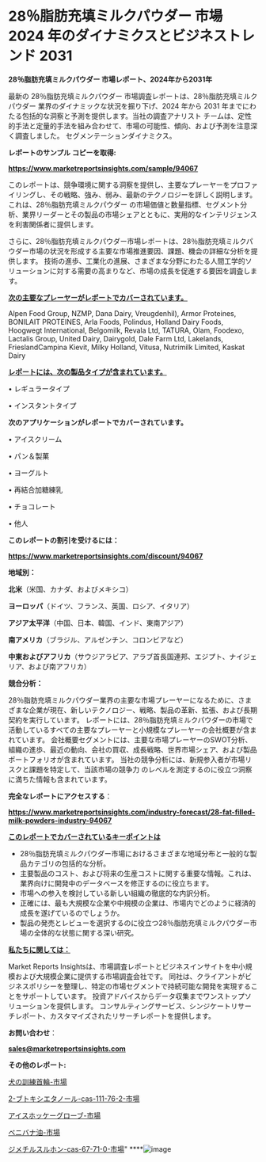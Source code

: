 # 28％脂肪充填ミルクパウダー 市場 2024 年のダイナミクスとビジネストレンド 2031

<strong>28％脂肪充填ミルクパウダー 市場レポート、2024年から2031年</strong>

最新の 28％脂肪充填ミルクパウダー 市場調査レポートは、28％脂肪充填ミルクパウダー 業界のダイナミックな状況を掘り下げ、2024 年から 2031 年までにわたる包括的な洞察と予測を提供します。当社の調査アナリスト チームは、定性的手法と定量的手法を組み合わせて、市場の可能性、傾向、および予測を注意深く調査しました。 セグメンテーションダイナミクス。



<strong>レポートのサンプル コピーを取得:</strong> <a href=https://www.marketreportsinsights.com/sample/94067>

<strong><u>https://www.marketreportsinsights.com/sample/94067</u></strong></a>

このレポートは、競争環境に関する洞察を提供し、主要なプレーヤーをプロファイリングし、その戦略、強み、弱み、最新のテクノロジーを詳しく説明します。 これは、28％脂肪充填ミルクパウダー の市場価値と数量指標、セグメント分析、業界リーダーとその製品の市場シェアとともに、実用的なインテリジェンスを利害関係者に提供します。

さらに、28％脂肪充填ミルクパウダー市場レポートは、28％脂肪充填ミルクパウダー市場の状況を形成する主要な市場推進要因、課題、機会の詳細な分析を提供します。 技術の進歩、工業化の進展、さまざまな分野にわたる人間工学的ソリューションに対する需要の高まりなど、市場の成長を促進する要因を調査します。



<strong><u>次の主要なプレーヤーがレポートでカバーされています。</u></strong>

Alpen Food Group, NZMP, Dana Dairy, Vreugdenhil), Armor Proteines, BONILAIT PROTEINES, Arla Foods, Polindus, Holland Dairy Foods, Hoogwegt International, Belgomilk, Revala Ltd, TATURA, Olam, Foodexo, Lactalis Group, United Dairy, Dairygold, Dale Farm Ltd, Lakelands, FrieslandCampina Kievit, Milky Holland, Vitusa, Nutrimilk Limited, Kaskat Dairy



<strong><u><b>レポートには、次の製品タイプが含まれています。</b></u></strong>

• レギュラータイプ

• インスタントタイプ



<strong><b>次のアプリケーションがレポートでカバーされています。</b></strong>

• アイスクリーム

• パン＆製菓

• ヨーグルト

• 再結合加糖練乳

• チョコレート

• 他人



<strong><b>このレポートの割引を受けるには：</b></strong><a href=https://www.marketreportsinsights.com/discount/94067>

<strong><u>https://www.marketreportsinsights.com/discount/94067</u></strong></a>



<strong>地域別：</strong>



<strong>北米</strong>（米国、カナダ、およびメキシコ）



<strong>ヨーロッパ</strong>（ドイツ、フランス、英国、ロシア、イタリア）



<strong>アジア太平洋</strong>（中国、日本、韓国、インド、東南アジア）



<strong>南アメリカ</strong>（ブラジル、アルゼンチン、コロンビアなど）



<strong>中東およびアフリカ</strong>（サウジアラビア、アラブ首長国連邦、エジプト、ナイジェリア、および南アフリカ）



<strong>競合分析：</strong>

28％脂肪充填ミルクパウダー業界の主要な市場プレーヤーになるために、さまざまな企業が現在、新しいテクノロジー、戦略、製品の革新、拡張、および長期契約を実行しています。 レポートには、28％脂肪充填ミルクパウダーの市場で活動しているすべての主要なプレーヤーと小規模なプレーヤーの会社概要が含まれています。 会社概要セグメントには、主要な市場プレーヤーのSWOT分析、組織の進歩、最近の動向、会社の買収、成長戦略、世界市場シェア、および製品ポートフォリオが含まれています。 当社の競争分析には、新規参入者が市場リスクと課題を特定して、当該市場の競争力 のレベルを測定するのに役立つ洞察に満ちた情報も含まれています。



<strong>完全なレポートにアクセスする</strong>：

<a href=https://www.marketreportsinsights.com/industry-forecast/28-fat-filled-milk-powders-industry-94067>

<strong><u>https://www.marketreportsinsights.com/industry-forecast/28-fat-filled-milk-powders-industry-94067</u></strong></a>



<strong><u><b>このレポートでカバーされているキーポイントは</b></u></strong>
<ul>
  <li>28％脂肪充填ミルクパウダー市場におけるさまざまな地域分布と一般的な製品カテゴリの包括的な分析。</li>
  <li>主要製品のコスト、および将来の生産コストに関する重要な情報。これは、業界向けに開発中のデータベースを修正するのに役立ちます。</li>
  <li>市場への参入を検討している新しい組織の徹底的な内訳分析。</li>
  <li>正確には、最も大規模な企業や中規模の企業は、市場内でどのように経済的成長を遂げているのでしょうか。</li>
  <li>製品の発売とレビューを選択するのに役立つ28％脂肪充填ミルクパウダー市場の全体的な状態に関する深い研究。</li>
</ul>


<strong><u><b>私たちに関しては：</b></u></strong>

Market Reports Insightsは、市場調査レポートとビジネスインサイトを中小規模および大規模企業に提供する市場調査会社です。 同社は、クライアントがビジネスポリシーを整理し、特定の市場セグメントで持続可能な開発を実現することをサポートしています。 投資アドバイスからデータ収集までワンストップソリューションを提供します。 コンサルティングサービス、シンジケートリサーチレポート、カスタマイズされたリサーチレポートを提供します。



<strong><b>お問い合わせ</b></strong>：

<a href=mailto:sales@marketreportsinsights.com>

<strong><u>sales@marketreportsinsights.com</u></strong></a>



<strong>その他のレポート:</strong>

<a href=https://www.linkedin.com/pulse/犬の訓練首輪-市場-2023-総合分析と事業成長戦略-2030-trend-tracking-toolbox-24-analysis-ubqlf/>犬の訓練首輪-市場</a>

<a href=https://www.linkedin.com/pulse/2-ブトキシエタノール-cas-111-76-2-市場-2023-swot-hfmvf/>2-ブトキシエタノール-cas-111-76-2-市場</a>

<a href=https://www.linkedin.com/pulse/アイスホッケーグローブ-市場-2023-総利益と主要ベンダー-2030-analytics-achievers-24-analysis-i9oof/>アイスホッケーグローブ-市場</a>

<a href=https://www.linkedin.com/pulse/ベニバナ油-市場-2023-総利益と主要ベンダー-2030-trend-tracking-toolbox-24-analysis-xtckf/>ベニバナ油-市場</a>

<a href=https://www.linkedin.com/pulse/ジメチルスルホン-cas-67-71-0-市場-2023-年のダイナミクスとビジネストレンド-agfvf/>ジメチルスルホン-cas-67-71-0-市場</a>"
****![image](https://github.com/keshav9650/Market--Growth/assets/164496465/e07a9482-8e8a-4f31-a8b3-b2f4f432bec2)
